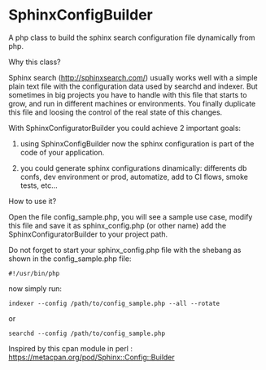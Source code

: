 SphinxConfigBuilder
=========================

A php class to build the sphinx search configuration file dynamically from php.

Why this class?

Sphinx search (http://sphinxsearch.com/) usually works well with a simple plain text file with the configuration data used by searchd and indexer.
But sometimes in big projects you have to handle with this file that starts to grow, and run in different machines
or environments. You finally duplicate this file and loosing the control of the real state of this changes.

With SphinxConfiguratorBuilder you could achieve 2 important goals:

1) using SphinxConfigBuilder now the sphinx configuration is part of the code of your application.

2) you could generate sphinx configurations dinamically: differents db confs, dev environment or prod, automatize, add to CI flows, smoke tests, etc...


How to use it?

Open the file config_sample.php, you will see a sample use case, modify this file and save it as sphinx_config.php (or other name)
add the SphinxConfiguratorBuilder to your project path.

Do not forget to start your sphinx_config.php file with the shebang as shown in the config_sample.php file:

    #!/usr/bin/php

now simply run:

    indexer --config /path/to/config_sample.php --all --rotate
  
or 

    searchd --config /path/to/config_sample.php
    
    
Inspired by this cpan module in perl : https://metacpan.org/pod/Sphinx::Config::Builder

